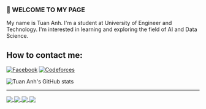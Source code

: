 ### 👋 WELCOME TO MY PAGE
My name is Tuan Anh. I'm a student at University of Engineer and Technology. I'm interested in learning and exploring the field of AI and Data Science. 
## How to contact me:
[![Facebook](https://img.shields.io/badge/Facebook-%231877F2.svg?logo=Facebook&logoColor=white)](https://www.facebook.com/dainn98/) 
[![Codeforces](https://img.shields.io/badge/Codeforce-%231877F2.svg?logo=Codeforce&logoColor=white)](https://codeforces.com/profile/dainn98)

![Tuan Anh's GitHub stats](https://github-readme-stats.vercel.app/api?username=dainn98&hide=contribs,prs,issues&theme=radical)

---

<a href="https://github.com/Dainn98/FloppyBird">
  <!-- Change the `github-readme-stats.anuraghazra1.vercel.app` to `github-readme-stats.vercel.app`  -->
  <img align="center" src="https://github-readme-stats.anuraghazra1.vercel.app/api/pin/?username=Dainn98&repo=FLoppyBird&theme=radical" />
</a>  

<a href="https://github.com/Dainn98/PracticeGit">
  <!-- Change the `github-readme-stats.anuraghazra1.vercel.app` to `github-readme-stats.vercel.app`  -->
  <img align="center" src="https://github-readme-stats.anuraghazra1.vercel.app/api/pin/?username=Dainn98&repo=LibraryManagement&theme=merko" />
</a>
<a href="https://github.com/Dainn98/HangMan">
  <!-- Change the `github-readme-stats.anuraghazra1.vercel.app` to `github-readme-stats.vercel.app`  -->
  <img align="center" src="https://github-readme-stats.anuraghazra1.vercel.app/api/pin/?username=Dainn98&repo=HangMan&theme=merko" />
</a>  
<a href="https://github.com/Dainn98/Simple_XO">
  <!-- Change the `github-readme-stats.anuraghazra1.vercel.app` to `github-readme-stats.vercel.app`  -->
  <img align="center" src="https://github-readme-stats.anuraghazra1.vercel.app/api/pin/?username=Dainn98&repo=Simple_XO&theme=radical" />
</a>  
